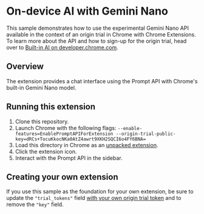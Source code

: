 # On-device AI with Gemini Nano

This sample demonstrates how to use the experimental Gemini Nano API available in the context of an origin trial in Chrome with Chrome Extensions. To learn more about the API and how to sign-up for the origin trial, head over to [Built-in AI on developer.chrome.com](https://developer.chrome.com/docs/ai/built-in).

## Overview

The extension provides a chat interface using the Prompt API with Chrome's built-in Gemini Nano model.

## Running this extension

1. Clone this repository.
1. Launch Chrome with the following flags:
   `--enable-features=EnablePromptAPIForExtension --origin-trial-public-key=dRCs+TocuKkocNKa0AtZ4awrt9XKH2SQCI6o4FY6BNA=`
1. Load this directory in Chrome as an [unpacked extension](https://developer.chrome.com/docs/extensions/mv3/getstarted/development-basics/#load-unpacked).
1. Click the extension icon.
1. Interact with the Prompt API in the sidebar.

## Creating your own extension

If you use this sample as the foundation for your own extension, be sure to update the `"trial_tokens"` field [with your own origin trial token](https://developer.chrome.com/docs/web-platform/origin-trials?hl=en#extensions) and to remove the `"key"` field.
